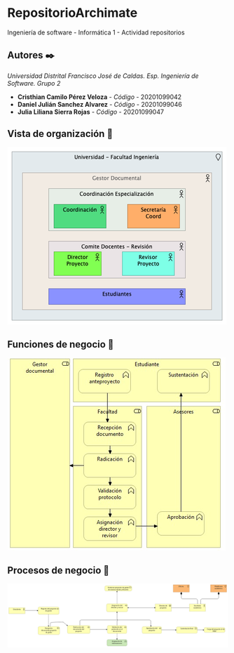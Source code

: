 # RepositorioArchimate
Ingeniería de software - Informática 1 - Actividad repositorios

## Autores ✒️
_Universidad Distrital Francisco José de Caldas._
_Esp. Ingeniería de Software._
_Grupo 2_

* **Cristhian Camilo Pérez Veloza** - *Código* - 20201099042
* **Daniel Julián Sanchez Alvarez** - *Código* - 20201099046
* **Julia Liliana Sierra Rojas** - *Código* - 20201099047


## Vista de organización 📄
![Casos de uso](https://github.com/iamcamiloperez/RepositorioArchimate/blob/master/models/Organizacion_1.png)

## Funciones de negocio 📄

![Casos de uso](https://github.com/iamcamiloperez/RepositorioArchimate/blob/master/models/FunciionesDeProceso.jpeg)

## Procesos de negocio 📄

![procesos](https://github.com/iamcamiloperez/RepositorioArchimate/blob/master/models/procesos.png)
